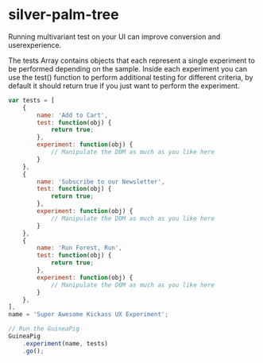 # silver-palm-tree
Running multivariant test on your UI can improve conversion and userexperience.

The tests Array contains objects that each represent a single experiment to be performed depending on the sample. Inside each experiment you can use the test() function to perform additional testing for different criteria, by default it should return true if you just want to perform the experiment.

```javascript
var tests = [
    {
        name: 'Add to Cart',
        test: function(obj) {
            return true;
        },
        experiment: function(obj) {
            // Manipulate the DOM as much as you like here
        }
    },
    {
        name: 'Subscribe to our Newsletter',
        test: function(obj) {
            return true;
        },
        experiment: function(obj) {
            // Manipulate the DOM as much as you like here
        }
    },
    {
        name: 'Run Forest, Run',
        test: function(obj) {
            return true;
        },
        experiment: function(obj) {
            // Manipulate the DOM as much as you like here
        }
    },
],
name = 'Super Awesome Kickass UX Experiment';

// Run the GuineaPig
GuineaPig
    .experiment(name, tests)
    .go();
```
